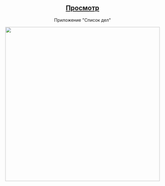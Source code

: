 <div align='center'>
   <h2><a href='https://to-dolist-my.netlify.app/'>Просмотр</a></h2>
   <p>Приложение "Список дел"</p>
   
   <img width='500px' src='https://cdn.glitch.global/7c6a18ce-0c28-4fa9-bb89-9a59af144581/Component%202.png?v=1665838271132'/>
</div>
